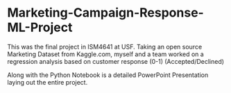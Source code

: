 # Marketing-Campaign-Response-ML-Project
This was the final project in ISM4641 at USF. Taking an open source Marketing Dataset from Kaggle.com, myself and a team worked on a regression analysis based on customer response (0-1) (Accepted/Declined)

Along with the Python Notebook is a detailed PowerPoint Presentation laying out the entire project.
